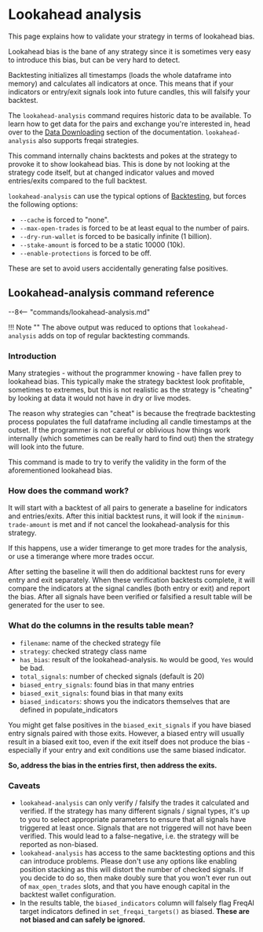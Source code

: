 # Lookahead analysis

This page explains how to validate your strategy in terms of lookahead bias.

Lookahead bias is the bane of any strategy since it is sometimes very easy to introduce this bias, but can be very hard to detect.

Backtesting initializes all timestamps (loads the whole dataframe into memory) and calculates all indicators at once.
This means that if your indicators or entry/exit signals look into future candles, this will falsify your backtest.

The `lookahead-analysis` command requires historic data to be available.
To learn how to get data for the pairs and exchange you're interested in,
head over to the [Data Downloading](data-download.md) section of the documentation.
`lookahead-analysis` also supports freqai strategies.

This command internally chains backtests and pokes at the strategy to provoke it to show lookahead bias.
This is done by not looking at the strategy code itself, but at changed indicator values and moved entries/exits compared to the full backtest.

`lookahead-analysis` can use the typical options of [Backtesting](backtesting.md), but forces the following options:

- `--cache` is forced to "none".
- `--max-open-trades` is forced to be at least equal to the number of pairs.
- `--dry-run-wallet` is forced to be basically infinite (1 billion).
- `--stake-amount` is forced to be a static 10000 (10k).
- `--enable-protections` is forced to be off.

These are set to avoid users accidentally generating false positives.

## Lookahead-analysis command reference

--8<-- "commands/lookahead-analysis.md"

!!! Note ""
    The above output was reduced to options that `lookahead-analysis` adds on top of regular backtesting commands.

### Introduction

Many strategies - without the programmer knowing - have fallen prey to lookahead bias.
This typically make the strategy backtest look profitable, sometimes to extremes, but this is not realistic as the strategy is "cheating" by looking at data it would not have in dry or live modes.

The reason why strategies can "cheat" is because the freqtrade backtesting process populates the full dataframe including all candle timestamps at the outset.
If the programmer is not careful or oblivious how things work internally (which sometimes can be really hard to find out) then the strategy will look into the future.

This command is made to try to verify the validity in the form of the aforementioned lookahead bias.

### How does the command work?

It will start with a backtest of all pairs to generate a baseline for indicators and entries/exits.
After this initial backtest runs, it will look if the `minimum-trade-amount` is met and if not cancel the lookahead-analysis for this strategy.

If this happens, use a wider timerange to get more trades for the analysis, or use a timerange where more trades occur.

After setting the baseline it will then do additional backtest runs for every entry and exit separately.
When these verification backtests complete, it will compare the indicators at the signal candles (both entry or exit) and report the bias.
After all signals have been verified or falsified a result table will be generated for the user to see.

### What do the columns in the results table mean?

- `filename`: name of the checked strategy file
- `strategy`: checked strategy class name
- `has_bias`: result of the lookahead-analysis. `No` would be good, `Yes` would be bad.
- `total_signals`: number of checked signals (default is 20)
- `biased_entry_signals`: found bias in that many entries
- `biased_exit_signals`: found bias in that many exits
- `biased_indicators`: shows you the indicators themselves that are defined in populate_indicators

You might get false positives in the `biased_exit_signals` if you have biased entry signals paired with those exits.
However, a biased entry will usually result in a biased exit too, even if the exit itself does not produce the bias - especially if your entry and exit conditions use the same biased indicator.

**So, address the bias in the entries first, then address the exits.**

### Caveats

- `lookahead-analysis` can only verify / falsify the trades it calculated and verified.
If the strategy has many different signals / signal types, it's up to you to select appropriate parameters to ensure that all signals have triggered at least once. Signals that are not triggered will not have been verified.
This would lead to a false-negative, i.e. the strategy will be reported as non-biased.
- `lookahead-analysis` has access to the same backtesting options and this can introduce problems.
Please don't use any options like enabling position stacking as this will distort the number of checked signals.
If you decide to do so, then make doubly sure that you won't ever run out of `max_open_trades` slots, and that you have enough capital in the backtest wallet configuration.
- In the results table, the `biased_indicators` column will falsely flag FreqAI target indicators defined in `set_freqai_targets()` as biased.
**These are not biased and can safely be ignored.**
